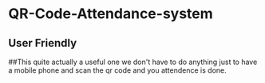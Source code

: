 # QR-Code-Attendance-system

## User Friendly
##This quite actually a useful one we don't have to do anything just to have a mobile phone and scan the qr code and you attendence is done.
